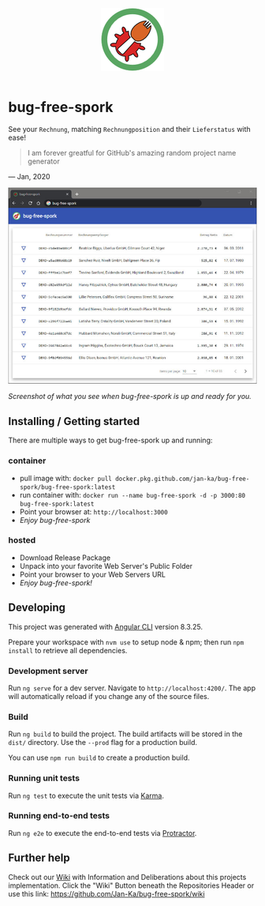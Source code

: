 <div style="display: flex; align-items: center; justify-content: center;">

![bug-free-spork logo](docs/images/bug-free-spork_logo.png)

</div>

# bug-free-spork

See your `Rechnung`, matching `Rechnungposition` and their `Lieferstatus` with ease!

> I am forever greatful for GitHub's amazing random project name generator

— Jan, 2020

![Screenshot of what you see when bug-free-spork starts](docs/images/bug-free-spork_launch_screenshot.jpg)

*Screenshot of what you see when bug-free-spork is up and ready for you.*

## Installing / Getting started

There are multiple ways to get bug-free-spork up and running:

### container

* pull image with: `docker pull docker.pkg.github.com/jan-ka/bug-free-spork/bug-free-spork:latest`
* run container with: `docker run --name bug-free-spork -d -p 3000:80 bug-free-spork:latest`
* Point your browser at: `http://localhost:3000`
* *Enjoy bug-free-spork*

### hosted

* Download Release Package
* Unpack into your favorite Web Server's Public Folder
* Point your browser to your Web Servers URL
* *Enjoy bug-free-spork!*

## Developing

This project was generated with [Angular CLI](https://github.com/angular/angular-cli) version 8.3.25.

Prepare your workspace with `nvm use` to setup node & npm; then run `npm install` to retrieve all dependencies.

### Development server

Run `ng serve` for a dev server. Navigate to `http://localhost:4200/`. The app will automatically reload if you change any of the source files.

### Build

Run `ng build` to build the project. The build artifacts will be stored in the `dist/` directory. Use the `--prod` flag for a production build.

You can use `npm run build` to create a production build.

### Running unit tests

Run `ng test` to execute the unit tests via [Karma](https://karma-runner.github.io).

### Running end-to-end tests

Run `ng e2e` to execute the end-to-end tests via [Protractor](http://www.protractortest.org/).

## Further help

Check out our [Wiki](https://github.com/Jan-Ka/bug-free-spork/wiki) with Information and Deliberations about this projects implementation.
Click the "Wiki" Button beneath the Repositories Header or use this link: https://github.com/Jan-Ka/bug-free-spork/wiki
